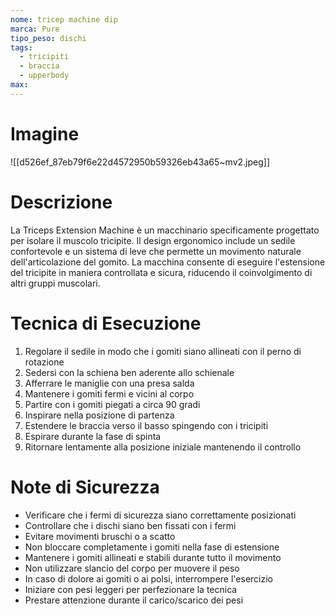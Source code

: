 ```yaml
---
nome: tricep machine dip
marca: Pure
tipo_peso: dischi
tags:
  - tricipiti
  - braccia
  - upperbody
max:
---
```

# Imagine
![[d526ef_87eb79f6e22d4572950b59326eb43a65~mv2.jpeg]]
# Descrizione

La Triceps Extension Machine è un macchinario specificamente progettato per isolare il muscolo tricipite. Il design ergonomico include un sedile confortevole e un sistema di leve che permette un movimento naturale dell'articolazione del gomito. La macchina consente di eseguire l'estensione del tricipite in maniera controllata e sicura, riducendo il coinvolgimento di altri gruppi muscolari.

# Tecnica di Esecuzione

1. Regolare il sedile in modo che i gomiti siano allineati con il perno di rotazione
2. Sedersi con la schiena ben aderente allo schienale
3. Afferrare le maniglie con una presa salda
4. Mantenere i gomiti fermi e vicini al corpo
5. Partire con i gomiti piegati a circa 90 gradi
6. Inspirare nella posizione di partenza
7. Estendere le braccia verso il basso spingendo con i tricipiti
8. Espirare durante la fase di spinta
9. Ritornare lentamente alla posizione iniziale mantenendo il controllo

# Note di Sicurezza

- Verificare che i fermi di sicurezza siano correttamente posizionati
- Controllare che i dischi siano ben fissati con i fermi
- Evitare movimenti bruschi o a scatto
- Non bloccare completamente i gomiti nella fase di estensione
- Mantenere i gomiti allineati e stabili durante tutto il movimento
- Non utilizzare slancio del corpo per muovere il peso
- In caso di dolore ai gomiti o ai polsi, interrompere l'esercizio
- Iniziare con pesi leggeri per perfezionare la tecnica
- Prestare attenzione durante il carico/scarico dei pesi